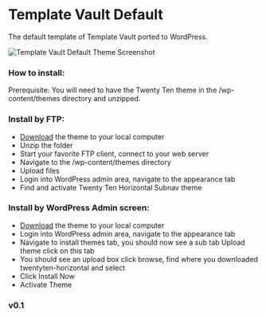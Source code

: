 # Template Vault Default

The default template of Template Vault ported to WordPress.

![Template Vault Default Theme Screenshot](//i.imgur.com/2WVKQDr.png)

### How to install:

Prerequisite: You will need to have the Twenty Ten theme in the /wp-content/themes directory and unzipped.

### Install by FTP:

 * [Download](https://github.com/tempvault/tvdefault/archive/master.zip) the theme to your local computer
 * Unzip the folder
 * Start your favorite FTP client, connect to your web server
 * Navigate to the /wp-content/themes directory
 * Upload files
 * Login into WordPress admin area, navigate to the appearance tab
 * Find and activate Twenty Ten Horizontal Subnav theme

### Install by WordPress Admin screen:

 * [Download](https://github.com/tempvault/tvdefault/archive/master.zip) the theme to your local computer
 * Login into WordPress admin area, navigate to the appearance tab
 * Navigate to install themes tab, you should now see a sub tab Upload theme click on this tab
 * You should see an upload box click browse, find where you downloaded twentyten-horizontal and select
 * Click Install Now
 * Activate Theme

### v0.1